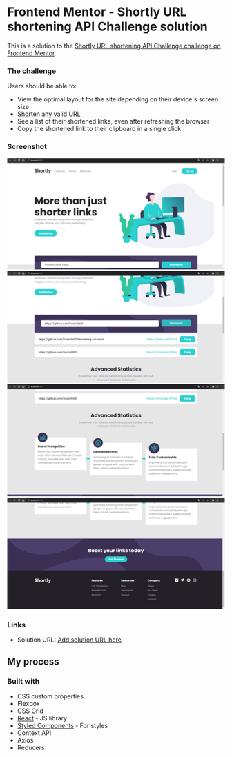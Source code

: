# Frontend Mentor - Shortly URL shortening API Challenge solution

This is a solution to the [Shortly URL shortening API Challenge challenge on Frontend Mentor](https://www.frontendmentor.io/challenges/url-shortening-api-landing-page-2ce3ob-G).

### The challenge

Users should be able to:

- View the optimal layout for the site depending on their device's screen size
- Shorten any valid URL
- See a list of their shortened links, even after refreshing the browser
- Copy the shortened link to their clipboard in a single click

### Screenshot

![Alt Text](src/images/screenshots/01.png "01")
![Alt Text](src/images/screenshots/02.png "02")
![Alt Text](src/images/screenshots/03.png "03")
![Alt Text](src/images/screenshots/04.png "04")

### Links

- Solution URL: [Add solution URL here](https://your-solution-url.com)

## My process

### Built with

- CSS custom properties
- Flexbox
- CSS Grid
- [React](https://reactjs.org/) - JS library
- [Styled Components](https://styled-components.com/) - For styles
- Context API
- Axios
- Reducers
